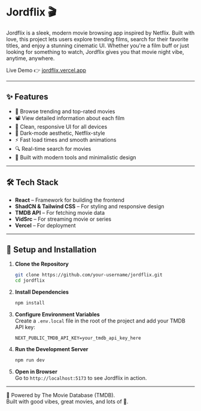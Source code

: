 # Jordflix 🎬

Jordflix is a sleek, modern movie browsing app inspired by Netflix. Built with love, this project lets users explore trending films, search for their favorite titles, and enjoy a stunning cinematic UI. Whether you're a film buff or just looking for something to watch, Jordflix gives you that movie night vibe, anytime, anywhere.

Live Demo 👉 [jordflix.vercel.app](https://jordflix.vercel.app/)

---

## ✨ Features

- 🔎 Browse trending and top-rated movies
- 📽️ View detailed information about each film
- 💬 Clean, responsive UI for all devices
- 🌙 Dark-mode aesthetic, Netflix-style
- ⚡ Fast load times and smooth animations
- 🔍 Real-time search for movies
- 💅 Built with modern tools and minimalistic design

---

## 🛠️ Tech Stack

- **React** – Framework for building the frontend
- **ShadCN & Tailwind CSS** – For styling and responsive design
- **TMDB API** – For fetching movie data
- **VidSrc** – For streaming movie or series
- **Vercel** – For deployment

---

## 🚀 Setup and Installation

1. **Clone the Repository**

   ```bash
   git clone https://github.com/your-username/jordflix.git
   cd jordflix
   ```

2. **Install Dependencies**

   ```bash
   npm install
   ```

3. **Configure Environment Variables**  
   Create a `.env.local` file in the root of the project and add your TMDB API key:

   ```env
   NEXT_PUBLIC_TMDB_API_KEY=your_tmdb_api_key_here
   ```

4. **Run the Development Server**

   ```bash
   npm run dev
   ```

5. **Open in Browser**  
   Go to `http://localhost:5173` to see Jordflix in action.

---

🧡 Powered by The Movie Database (TMDB).  
Built with good vibes, great movies, and lots of 💖.
